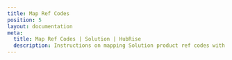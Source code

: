 ```yaml
---
title: Map Ref Codes
position: 5
layout: documentation
meta:
  title: Map Ref Codes | Solution | HubRise
  description: Instructions on mapping Solution product ref codes with other apps after connecting your EPOS with HubRise. Connect apps and synchronise your data.
---
```


